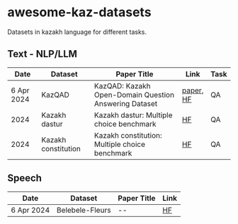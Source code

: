 # awesome-kaz-datasets
Datasets in kazakh language for different tasks.

## Text - NLP/LLM

| Date       | Dataset        | Paper Title                                                                         | Link                                  | Task                                  |
| -----------| -------------- | ----------------------------------------------------------------------------------- | --------------------------------------| --------------------------------------|
| 6 Apr 2024 | KazQAD   | KazQAD: Kazakh Open-Domain Question Answering Dataset | [paper](https://arxiv.org/abs/2404.04487),<br>[HF](https://huggingface.co/datasets/issai/kazqad) | QA
|       2024 | Kazakh dastur   | Kazakh dastur: Multiple choice benchmark | [HF](https://huggingface.co/datasets/kz-transformers/kazakh-dastur-mc) | QA |
|       2024 | Kazakh constitution   | Kazakh constitution: Multiple choice benchmark | [HF](https://huggingface.co/datasets/kz-transformers/kazakh-constitution-mc) | QA |

## Speech

| Date       | Dataset        | Paper Title                                                                                                           | Link                                      |
| -----------| -------------- | --------------------------------------------------------------------------------------------------------------------- | ----------------------------------------- |
| 6 Apr 2024 | Belebele-Fleurs   | -- | [HF](https://huggingface.co/datasets/WueNLP/belebele-fleurs) | Spoken Language Understanding (Listening Comprehension), <br>ASR |
